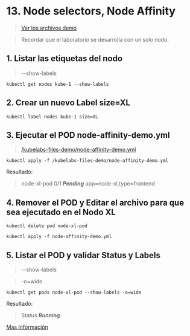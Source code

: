 # 13. Node selectors, Node Affinity <!-- omit in TOC -->

> [Ver los archivos demo](./kubelabs-files-demo)

> Recordar que el laboratorio se desarrolla con un solo nodo.

## 1. Listar las etiquetas del nodo
> --show-labels
```vim
kubectl get nodes kube-1 --show-labels
```

## 2. Crear un nuevo Label size=XL
```vim
kubectl label nodes kube-1 size=XL
```

## 3. Ejecutar el POD node-affinity-demo.yml
> [/kubelabs-files-demo/node-affinity-demo.yml](/kubelabs-files-demo/node-affinity-demo.yml)

```vim
kubectl apply -f /kubelabs-files-demo/node-affinity-demo.yml
```
Resultado:

> node-xl-pod   0/1  ***Pending***   app=node-xl,type=frontend

## 4. Remover el POD y Editar el archivo para que sea ejecutado en el Nodo XL
```vim
kubectl delete pod node-xl-pod

kubectl apply -f node-affinity-demo.yml
```

## 5. Listar el POD y validar Status y Labels

> --show-labels

> -o=wide
```vim
kubectl get pods node-xl-pod --show-labels -o=wide
```

Resultado:
> Status ***Running***.


[Mas Información](https://kubernetes.io/docs/concepts/scheduling-eviction/assign-pod-node/)



